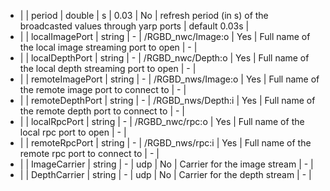  * |   | period          | double  | s   |   0.03                     | No    | refresh period (in s) of the broadcasted values through yarp ports               | default 0.03s |
 * |   | localImagePort  | string  | -   |  /RGBD_nwc/Image:o         | Yes   | Full name of the local image streaming port to open | - |
 * |   | localDepthPort  | string  | -   |  /RGBD_nwc/Depth:o         | Yes   | Full name of the local depth streaming port to open | - |
 * |   | remoteImagePort | string  | -   |  /RGBD_nws/Image:o         | Yes   | Full name of the remote image port to connect to | - |
 * |   | remoteDepthPort | string  | -   |  /RGBD_nws/Depth:i         | Yes   | Full name of the remote depth port to connect to | - |
 * |   | localRpcPort    | string  | -   |  /RGBD_nwc/rpc:o           | Yes   | Full name of the local rpc port to open | - |
 * |   | remoteRpcPort   | string  | -   |  /RGBD_nws/rpc:i           | Yes   | Full name of the remote rpc port to connect to | - |
 * |   | ImageCarrier    | string  | -   |   udp                      | No    | Carrier for the image stream | - |
 * |   | DepthCarrier    | string  | -   |   udp                      | No    | Carrier for the depth stream | - |
